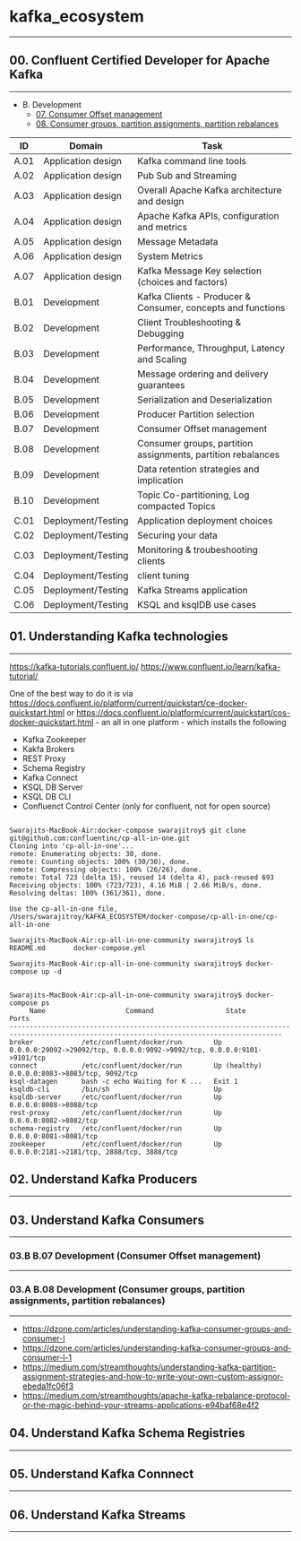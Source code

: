 # kafka_ecosystem
---

## 00. Confluent Certified Developer for Apache Kafka
---

* B. Development
   * [07. Consumer Offset management](#03b-b07-development-consumer-offset-management)
   * [08. Consumer groups, partition assignments, partition rebalances](#03a-b08-development-consumer-groups-partition-assignments-partition-rebalances)


| ID | Domain | Task
| ----------- | ----------- | ------ |
| A.01 | Application design  | Kafka command line tools |
| A.02 | Application design  | Pub Sub and Streaming |
| A.03 | Application design  | Overall Apache Kafka architecture and design |
| A.04 | Application design  | Apache Kafka APIs, configuration and metrics |
| A.05 | Application design  | Message Metadata |
| A.06 | Application design  | System Metrics |
| A.07 | Application design  | Kafka Message Key selection (choices and factors) |
| B.01 | Development         | Kafka Clients - Producer & Consumer, concepts and functions |
| B.02 | Development         | Client Troubleshooting & Debugging|
| B.03 | Development         | Performance, Throughput, Latency and Scaling |
| B.04 | Development         | Message ordering and delivery guarantees |
| B.05 | Development         | Serialization and Deserialization |
| B.06 | Development         | Producer Partition selection |
| B.07 | Development         | Consumer Offset management |
| B.08 | Development         | Consumer groups, partition assignments, partition rebalances |
| B.09 | Development         | Data retention strategies and implication |
| B.10 | Development         | Topic Co-partitioning, Log compacted Topics |
| C.01 | Deployment/Testing | Application deployment choices| 
| C.02 | Deployment/Testing | Securing your data| 
| C.03 | Deployment/Testing | Monitoring & troubeshooting clients|
| C.04 | Deployment/Testing | client tuning |
| C.05 | Deployment/Testing | Kafka Streams application |
| C.06 | Deployment/Testing | KSQL and ksqlDB use cases |

## 01. Understanding Kafka technologies 
---

https://kafka-tutorials.confluent.io/
https://www.confluent.io/learn/kafka-tutorial/

One of the best way to do it is via https://docs.confluent.io/platform/current/quickstart/ce-docker-quickstart.html or https://docs.confluent.io/platform/current/quickstart/cos-docker-quickstart.html - an all in one platform - which installs the following

- Kafka Zookeeper
- Kakfa Brokers
- REST Proxy
- Schema Registry 
- Kafka Connect 
- KSQL DB Server 
- KSQL DB CLI 
- Confluenct Control Center (only for confluent, not for open source)

```

Swarajits-MacBook-Air:docker-compose swarajitroy$ git clone git@github.com:confluentinc/cp-all-in-one.git
Cloning into 'cp-all-in-one'...
remote: Enumerating objects: 30, done.
remote: Counting objects: 100% (30/30), done.
remote: Compressing objects: 100% (26/26), done.
remote: Total 723 (delta 15), reused 14 (delta 4), pack-reused 693
Receiving objects: 100% (723/723), 4.16 MiB | 2.66 MiB/s, done.
Resolving deltas: 100% (361/361), done.

Use the cp-all-in-one file,  /Users/swarajitroy/KAFKA_ECOSYSTEM/docker-compose/cp-all-in-one/cp-all-in-one

Swarajits-MacBook-Air:cp-all-in-one-community swarajitroy$ ls
README.md		docker-compose.yml

Swarajits-MacBook-Air:cp-all-in-one-community swarajitroy$ docker-compose up -d


Swarajits-MacBook-Air:cp-all-in-one-community swarajitroy$ docker-compose ps
     Name                    Command                  State                                        Ports
------------------------------------------------------------------------------------------------------------------------------------------
broker            /etc/confluent/docker/run        Up             0.0.0.0:29092->29092/tcp, 0.0.0.0:9092->9092/tcp, 0.0.0.0:9101->9101/tcp
connect           /etc/confluent/docker/run        Up (healthy)   0.0.0.0:8083->8083/tcp, 9092/tcp
ksql-datagen      bash -c echo Waiting for K ...   Exit 1
ksqldb-cli        /bin/sh                          Up
ksqldb-server     /etc/confluent/docker/run        Up             0.0.0.0:8088->8088/tcp
rest-proxy        /etc/confluent/docker/run        Up             0.0.0.0:8082->8082/tcp
schema-registry   /etc/confluent/docker/run        Up             0.0.0.0:8081->8081/tcp
zookeeper         /etc/confluent/docker/run        Up             0.0.0.0:2181->2181/tcp, 2888/tcp, 3888/tcp

```

## 02. Understand Kafka Producers
---

## 03. Understand Kafka Consumers 
---

### 03.B B.07 Development (Consumer Offset management)
---


### 03.A B.08 Development (Consumer groups, partition assignments, partition rebalances)
---

- https://dzone.com/articles/understanding-kafka-consumer-groups-and-consumer-l
- https://dzone.com/articles/understanding-kafka-consumer-groups-and-consumer-l-1
- https://medium.com/streamthoughts/understanding-kafka-partition-assignment-strategies-and-how-to-write-your-own-custom-assignor-ebeda1fc06f3
- https://medium.com/streamthoughts/apache-kafka-rebalance-protocol-or-the-magic-behind-your-streams-applications-e94baf68e4f2

## 04. Understand Kafka Schema Registries
---

## 05. Understand Kafka Connnect 
---

## 06. Understand Kafka Streams
---
